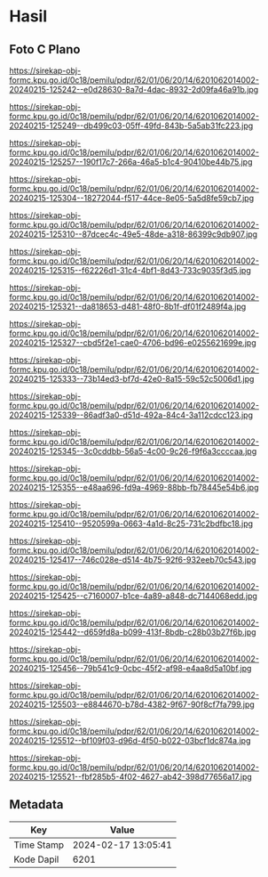 # Hasil

## Foto C Plano

https://sirekap-obj-formc.kpu.go.id/0c18/pemilu/pdpr/62/01/06/20/14/6201062014002-20240215-125242--e0d28630-8a7d-4dac-8932-2d09fa46a91b.jpg

https://sirekap-obj-formc.kpu.go.id/0c18/pemilu/pdpr/62/01/06/20/14/6201062014002-20240215-125249--db499c03-05ff-49fd-843b-5a5ab31fc223.jpg

https://sirekap-obj-formc.kpu.go.id/0c18/pemilu/pdpr/62/01/06/20/14/6201062014002-20240215-125257--190f17c7-266a-46a5-b1c4-90410be44b75.jpg

https://sirekap-obj-formc.kpu.go.id/0c18/pemilu/pdpr/62/01/06/20/14/6201062014002-20240215-125304--18272044-f517-44ce-8e05-5a5d8fe59cb7.jpg

https://sirekap-obj-formc.kpu.go.id/0c18/pemilu/pdpr/62/01/06/20/14/6201062014002-20240215-125310--87dcec4c-49e5-48de-a318-86399c9db907.jpg

https://sirekap-obj-formc.kpu.go.id/0c18/pemilu/pdpr/62/01/06/20/14/6201062014002-20240215-125315--f62226d1-31c4-4bf1-8d43-733c9035f3d5.jpg

https://sirekap-obj-formc.kpu.go.id/0c18/pemilu/pdpr/62/01/06/20/14/6201062014002-20240215-125321--da818653-d481-48f0-8b1f-df01f2489f4a.jpg

https://sirekap-obj-formc.kpu.go.id/0c18/pemilu/pdpr/62/01/06/20/14/6201062014002-20240215-125327--cbd5f2e1-cae0-4706-bd96-e0255621699e.jpg

https://sirekap-obj-formc.kpu.go.id/0c18/pemilu/pdpr/62/01/06/20/14/6201062014002-20240215-125333--73b14ed3-bf7d-42e0-8a15-59c52c5006d1.jpg

https://sirekap-obj-formc.kpu.go.id/0c18/pemilu/pdpr/62/01/06/20/14/6201062014002-20240215-125339--86adf3a0-d51d-492a-84c4-3a112cdcc123.jpg

https://sirekap-obj-formc.kpu.go.id/0c18/pemilu/pdpr/62/01/06/20/14/6201062014002-20240215-125345--3c0cddbb-56a5-4c00-9c26-f9f6a3ccccaa.jpg

https://sirekap-obj-formc.kpu.go.id/0c18/pemilu/pdpr/62/01/06/20/14/6201062014002-20240215-125355--e48aa696-fd9a-4969-88bb-fb78445e54b6.jpg

https://sirekap-obj-formc.kpu.go.id/0c18/pemilu/pdpr/62/01/06/20/14/6201062014002-20240215-125410--9520599a-0663-4a1d-8c25-731c2bdfbc18.jpg

https://sirekap-obj-formc.kpu.go.id/0c18/pemilu/pdpr/62/01/06/20/14/6201062014002-20240215-125417--746c028e-d514-4b75-92f6-932eeb70c543.jpg

https://sirekap-obj-formc.kpu.go.id/0c18/pemilu/pdpr/62/01/06/20/14/6201062014002-20240215-125425--c7160007-b1ce-4a89-a848-dc7144068edd.jpg

https://sirekap-obj-formc.kpu.go.id/0c18/pemilu/pdpr/62/01/06/20/14/6201062014002-20240215-125442--d659fd8a-b099-413f-8bdb-c28b03b27f6b.jpg

https://sirekap-obj-formc.kpu.go.id/0c18/pemilu/pdpr/62/01/06/20/14/6201062014002-20240215-125456--79b541c9-0cbc-45f2-af98-e4aa8d5a10bf.jpg

https://sirekap-obj-formc.kpu.go.id/0c18/pemilu/pdpr/62/01/06/20/14/6201062014002-20240215-125503--e8844670-b78d-4382-9f67-90f8cf7fa799.jpg

https://sirekap-obj-formc.kpu.go.id/0c18/pemilu/pdpr/62/01/06/20/14/6201062014002-20240215-125512--bf109f03-d96d-4f50-b022-03bcf1dc874a.jpg

https://sirekap-obj-formc.kpu.go.id/0c18/pemilu/pdpr/62/01/06/20/14/6201062014002-20240215-125521--fbf285b5-4f02-4627-ab42-398d77656a17.jpg


## Metadata

| Key        | Value               |
| ---------- | ------------------- |
| Time Stamp | 2024-02-17 13:05:41 |
| Kode Dapil | 6201                |



